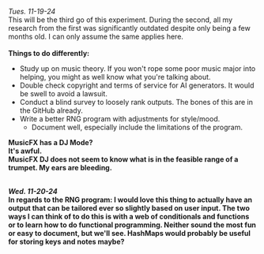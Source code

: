 *Tues. 11-19-24*
<br/> This will be the third go of this experiment. During the second, all my research from the first was significantly outdated despite only being a few months old. I can only assume the same applies here.
<br/><br/>**Things to do differently:**
- Study up on music theory. If you won't rope some poor music major into helping, you might as well know what you're talking about.
- Double check copyright and terms of service for AI generators. It would be swell to avoid a lawsuit. 
- Conduct a blind survey to loosely rank outputs. The bones of this are in the GitHub already.
- Write a better RNG program with adjustments for style/mood.
  - Document well, especially include the limitations of the program.
<b/>
MusicFX has a DJ Mode? <br/> It's awful. <br/> MusicFX DJ does not seem to know what is in the feasible range of a trumpet. My ears are bleeding. 
<br/><br/>

*Wed. 11-20-24*
<br/>In regards to the RNG program: I would love this thing to actually have an output that can be tailored ever so slightly based on user input. The two ways I can think of to do this is with a web of conditionals and functions or to learn how to do functional programming. Neither sound the most fun or easy to document, but we'll see. HashMaps would probably be useful for storing keys and notes maybe?
